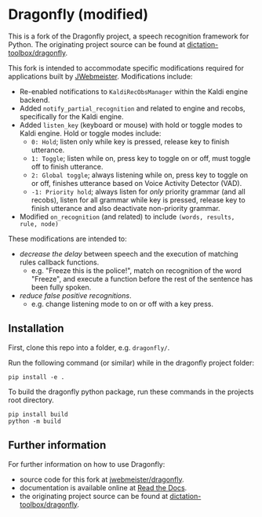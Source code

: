 Dragonfly (modified)
====================

This is a fork of the Dragonfly project, a speech recognition framework for Python. 
The originating project source can be found at 
[dictation-toolbox/dragonfly](https://github.com/dictation-toolbox/dragonfly).

This fork is intended to accommodate specific modifications required for applications
built by [JWebmeister](https://github.com/jwebmeister). 
Modifications include:

- Re-enabled notifications to `KaldiRecObsManager` within the Kaldi engine backend.
- Added `notify_partial_recognition` and related to engine and recobs, specifically for the Kaldi engine. 
- Added `listen_key` (keyboard or mouse) with hold or toggle modes to Kaldi engine. Hold or toggle modes include:
    - `0: Hold`; listen only while key is pressed, release key to finish utterance.
    - `1: Toggle`; listen while on, press key to toggle on or off, must toggle off to finish utterance.
    - `2: Global toggle`; always listening while on, press key to toggle on or off, finishes utterance based on Voice Activity Detector (VAD).
    - `-1: Priority hold`; always listen for *only* priority grammar (and all recobs), listen for all grammar while key is pressed, release key to finish utterance and also deactivate non-priority grammar.
- Modified `on_recognition` (and related) to include `(words, results, rule, node)`

These modifications are intended to:

- *decrease the delay* between speech and the execution of matching rules callback functions.
    - e.g. "Freeze this is the police!", match on recognition of the word "Freeze", and execute a function before the rest of the sentence has been fully spoken.
- *reduce false positive recognitions*.
    - e.g. change listening mode to on or off with a key press.

Installation
------------------------------------------
First, clone this repo into a folder, e.g. `dragonfly/`.

Run the following command (or similar) while in the dragonfly project folder:

    pip install -e .

To build the dragonfly python package, run these commands in the projects root directory.

    pip install build  
    python -m build


Further information
----------------------------------------------------------------------------

For further information on how to use Dragonfly:

- source code for this fork at [jwebmeister/dragonfly](https://github.com/jwebmeister/dragonfly).
- documentation is available online at [Read the Docs](http://dragonfly.readthedocs.org/en/latest/).
- the originating project source can be found at [dictation-toolbox/dragonfly](https://github.com/dictation-toolbox/dragonfly).
